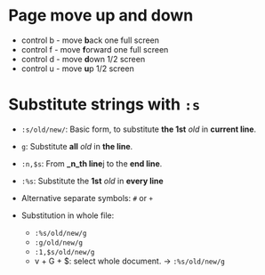 # Page move up and down

* control b - move **b**ack one full screen
* control f - move **f**orward one full screen
* control d - move **d**own 1/2 screen
* control u - move **u**p 1/2 screen

# Substitute strings with `:s`

* `:s/old/new/`: Basic form, to substitute **the 1st** _old_ in **current line**.
* `g`: Substitute **all** _old_ in **the line**.
* `:n,$s`: From **_n_th line**j to the **end line**.
* `:%s`: Substitute the **1st** _old_ in **every line**

* Alternative separate symbols: `#` or `+`
* Substitution in whole file:
    * `:%s/old/new/g` 
    * `:g/old/new/g` 
    * `:1,$s/old/new/g`
    * v + G + $: select whole document. $\rightarrow$ `:%s/old/new/g`
